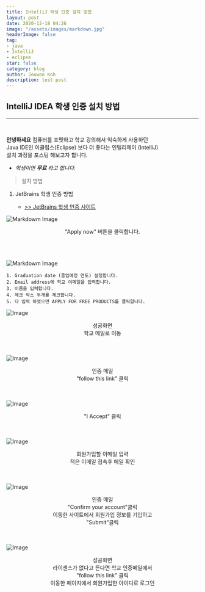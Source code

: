 ```yaml
---
title: IntelliJ 학생 인증 설치 방법 
layout: post
date: 2020-12-18 04:26
image: "/assets/images/markdown.jpg"
headerImage: false
tag:
- java
- IntelliJ
- eclipse
star: false
category: blog
author: Joowon Koh
description: test post
---
```

## IntelliJ IDEA 학생 인증 설치 방법
---
<br>

**안녕하세요**  컴퓨터를 포멧하고 학교 강의해서 익숙하게 사용하던   
Java IDE인 이클립스(Eclipse) 보다 더 좋다는 인텔리제이 (IntelliJ)  
설치 과정을 포스팅 해보고자 합니다.  
- *학생이면 **무료** 라고 합니다.*  
>설치 방법 

1. JetBrains 학생 인증 방법 
    
    - [>> JetBrains 학생 인증 사이트](https://www.jetbrains.com/community/education/#students)

![Markdowm Image](../assets/images/2/1.jpg) 
<center>"Apply now" 버튼을 클릭합니다.</center>
<br>
<br>
<br>


![Markdowm Image](../assets/images/2/2.jpg) 

    1. Graduation date (졸업예정 연도) 설정합니다. 
    2. Email address에 학교 이메일을 입력합니다.
    3. 이름을 입력합니다.
    4. 체크 박스 두개를 체크합니다.
    5. 다 입력 하였으면 APPLY FOR FREE PRODUCTS를 클릭합니다.

![Image](../assets/images/2/3.JPG) 
<center>성공화면</center>
<center>학교 메일로 이동</center>
<br>
<br>

![Image](../assets/images/2/4.JPG) 
<center>인증 메일</center>
<center>"follow this link" 클릭</center>
<br>
<br>

![Image](../assets/images/2/5.JPG)

<center>"I Accept" 클릭</center>
<br>
<br>


![Image](../assets/images/2/6.JPG)
<center>회원가입할 이메일 입력</center>
<center>적은 이메일 접속후 메일 확인</center>
<br>
<br>

![Image](../assets/images/2/7.JPG)
<center>인증 메일</center>
<center>"Confirm your account"클릭</center>
<center>이동한 사이트에서 회원가입 정보를 기입하고</center>
<center>"Submit"클릭</center>
<br>
<br>

![Image](../assets/images/2/9.JPG)
<center>성공화면</center>
<center>라이센스가 없다고 뜬다면 학교 인증메일에서 </center>
<center>"follow this link" 클릭</center>
<center>이동한 페이지에서 회원가입한 아이디로 로그인</center>

